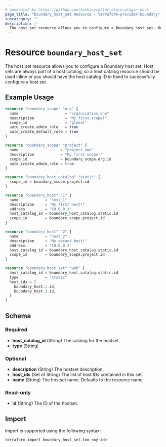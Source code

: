 ```yaml
---
# generated by https://github.com/hashicorp/terraform-plugin-docs
page_title: "boundary_host_set Resource - terraform-provider-boundary"
subcategory: ""
description: |-
  The host_set resource allows you to configure a Boundary host set. Host sets are always part of a host catalog, so a host catalog resource should be used inline or you should have the host catalog ID in hand to successfully configure a host set.
---
```


# Resource `boundary_host_set`

The host_set resource allows you to configure a Boundary host set. Host sets are always part of a host catalog, so a host catalog resource should be used inline or you should have the host catalog ID in hand to successfully configure a host set.

## Example Usage

```terraform
resource "boundary_scope" "org" {
  name                     = "organization_one"
  description              = "My first scope!"
  scope_id                 = "global"
  auto_create_admin_role   = true
  auto_create_default_role = true
}

resource "boundary_scope" "project" {
  name                   = "project_one"
  description            = "My first scope!"
  scope_id               = boundary_scope.org.id
  auto_create_admin_role = true
}

resource "boundary_host_catalog" "static" {
  scope_id = boundary_scope.project.id
}

resource "boundary_host" "1" {
  name            = "host_1"
  description     = "My first host!"
  address         = "10.0.0.1"
  host_catalog_id = boundary_host_catalog.static.id
  scope_id        = boundary_scope.project.id
}

resource "boundary_host" "2" {
  name            = "host_2"
  description     = "My second host!"
  address         = "10.0.0.2"
  host_catalog_id = boundary_host_catalog.static.id
  scope_id        = boundary_scope.project.id
}

resource "boundary_host_set" "web" {
  host_catalog_id = boundary_host_catalog.static.id
  type            = "static"
  host_ids = [
    boundary_host.1.id,
    boundary_host.2.id,
  ]
}
```

<!-- schema generated by tfplugindocs -->
## Schema

### Required

- **host_catalog_id** (String) The catalog for the hostset.
- **type** (String)

### Optional

- **description** (String) The hostset description.
- **host_ids** (Set of String) The list of host IDs contained in this set.
- **name** (String) The hostset name. Defaults to the resource name.

### Read-only

- **id** (String) The ID of the hostset.

## Import

Import is supported using the following syntax:

```shell
terraform import boundary_host_set.foo <my-id>
```
